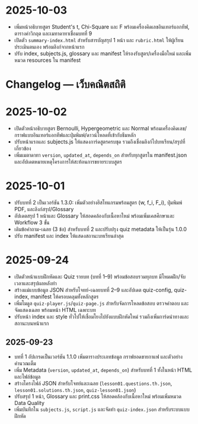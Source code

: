 # 2025-10-03
- เพิ่มหน้าอธิบายสูตร Student's t, Chi-Square และ F พร้อมเครื่องคิดเลขอินเทอร์แอกทีฟ, ตารางค่าวิกฤต และเมทาดาทาเชื่อมบทที่ 9
- เปิดตัว `summary-index.html` สำหรับสารบัญสรุป 1 หน้า และ `rubric.html` ให้ผู้เรียนประเมินตนเอง พร้อมลิงก์จากหน้าแรก
- ปรับ index, subjects.js, glossary และ manifest ให้รองรับสูตร/เครื่องมือใหม่ และเพิ่มหมวด resources ใน manifest

# Changelog — เว็บคณิตสถิติ

# 2025-10-02
- เปิดตัวหน้าอธิบายสูตร Bernoulli, Hypergeometric และ Normal พร้อมเครื่องคิดเลข/กราฟแบบอินเทอร์แอกทีฟและปุ่มพิมพ์/ดาวน์โหลดที่เข้ากับธีมหลัก
- ปรับหน้าแรกและ subjects.js ให้แสดงการ์ดสูตรครบชุด รวมถึงเชื่อมลิงก์ไปบทเรียน/สรุปที่เกี่ยวข้อง
- เพิ่มเมตาดาทา `version`, `updated_at`, `depends_on` สำหรับทุกสูตรใน manifest.json และอัปเดตหมายเหตุโครงการให้สะท้อนการขยายระบบสูตร

# 2025-10-01
- ปรับบทที่ 2 เป็นเวอร์ชัน 1.3.0: เพิ่มตัวอย่างฮิสโทแกรมพร้อมสูตร \(w, f_i, F_i\), ปุ่มพิมพ์ PDF, และลิงก์สรุป/Glossary
- อัปเดตสรุป 1 หน้าและ Glossary ให้สอดคล้องกับเนื้อหาใหม่ พร้อมเพิ่มเคสศึกษาและ Workflow 3 ขั้น
- เติมข้อคำถาม-เฉลย (3 ข้อ) สำหรับบทที่ 2 และปรับปรุง quiz metadata ให้เป็นรุ่น 1.0.0
- ปรับ manifest และ index ให้แสดงสถานะบทเรียนล่าสุด

# 2025-09-24
- เปิดตัวหน้าแบบฝึกหัดและ Quiz รายบท (บทที่ 1–9) พร้อมข้อสอบรวมทุกบท มีโหมดฝึก/จับเวลาและสรุปผลหลังทำ
- สร้างแม่แบบข้อมูล JSON สำหรับโจทย์-เฉลยบทที่ 2–9 และอัปเดต quiz-config, quiz-index, manifest ให้ครอบคลุมทั้งหลักสูตร
- เพิ่มโมดูล `quiz-player.js`/`quiz-page.js` สำหรับจัดการโหลดข้อสอบ ตรวจคำตอบ และจัดแสดงเฉลย พร้อมหน้า HTML เฉพาะบท
- ปรับหน้า index และ style ทั่วไปให้เชื่อมโยงไปยังแบบฝึกหัดใหม่ รวมถึงเพิ่มการ์ดนำทางและสถานะบนหน้าแรก

## 2025-09-23
- บทที่ 1 อัปเกรดเป็นเวอร์ชัน 1.1.0 เพิ่มตารางประเภทข้อมูล กราฟยอดขายกาแฟ และตัวอย่างคำนวณเต็ม
- เพิ่ม Metadata (`version`, `updated_at`, `depends_on`) สำหรับบทที่ 1 ทั้งในหน้า HTML และไฟล์ข้อมูล
- สร้างโครงไฟล์ JSON สำหรับโจทย์และเฉลย (`lesson01.questions.th.json`, `lesson01.solutions.th.json`, `quiz-lesson01.json`)
- ปรับสรุป 1 หน้า, Glossary และ print.css ให้สอดคล้องกับเนื้อหาใหม่ พร้อมเพิ่มหมวด Data Quality
- เพิ่มบันทึกใน `subjects.js`, `script.js` และจัดทำ `quiz-index.json` สำหรับระบบแบบฝึกหัด
